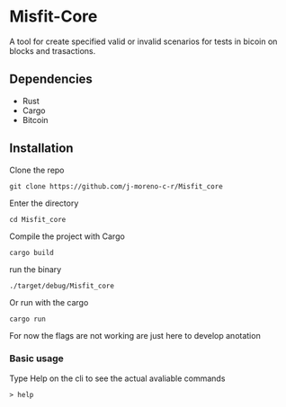 # Misfit-Core

A tool for create specified valid or invalid scenarios for tests in bicoin on blocks and trasactions.


## Dependencies
 * Rust 
 * Cargo
 * Bitcoin
## Installation
Clone the repo
```b
git clone https://github.com/j-moreno-c-r/Misfit_core
```
Enter the directory
```b
cd Misfit_core
```
Compile the project with Cargo
```b
cargo build 
```
run the binary 
```b
./target/debug/Misfit_core 
```
Or run with the cargo 
```b
cargo run
```
For now the flags are not working are just here to develop anotation 

### Basic usage

Type Help on the cli to see the actual avaliable commands
```b
> help
```